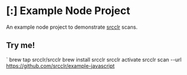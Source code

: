 # [:] Example Node Project

An example node project to demonstrate [srcclr](https://www.srcclr.com) scans.

## Try me!

`
brew tap srcclr/srcclr
brew install srcclr
srcclr activate
srcclr scan --url https://github.com/srcclr/example-javascript
```
